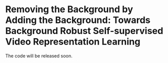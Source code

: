 # Removing the Background by Adding the Background: Towards Background Robust Self-supervised Video Representation Learning

The code will be released soon.